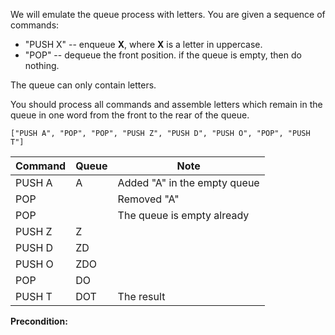 We will emulate the queue process with letters. You are given a sequence of commands:

- "PUSH X" -- enqueue **X**, where **X** is a letter in uppercase.
- "POP" -- dequeue the front position. if the queue is empty, then do nothing.

The queue can only contain letters.

You should process all commands and assemble letters 
which remain in the queue in one word from the front to the rear of the queue.</p>

    ["PUSH A", "POP", "POP", "PUSH Z", "PUSH D", "PUSH O", "POP", "PUSH T"]

| Command | Queue | Note
|---------|-------|------
| PUSH A  | A     | Added "A" in the empty queue
| POP     |       | Removed "A"
| POP     |       | The queue is empty already
| PUSH Z  | Z     |
| PUSH D  | ZD    |
| PUSH O  | ZDO   |
| POP     | DO    |
| PUSH T  | DOT   | The result


<p>
    <strong>Precondition:</strong><br>
    
</p>